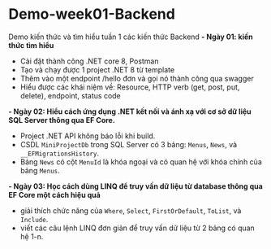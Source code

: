 # Demo-week01-Backend
Demo kiến thức và tìm hiểu tuần 1 các kiến thức Backend 
**- Ngày 01: kiến thức tìm hiểu**
+ Cài đặt thành công .NET core 8, Postman
+ Tạo và chạy được 1 project .NET 8 từ template
+ Thêm vào một endpoint /hello đơn và gọi nó thành công qua swagger
+ Hiểu được các khái niệm về: Resource, HTTP verb (get, post, put, delete), endpoint, status code

**- Ngày 02: Hiểu cách ứng dụng .NET kết nối và ánh xạ với cơ sở dữ liệu SQL Server thông qua EF Core.**
*   Project .NET API không báo lỗi khi build.
*   CSDL `MiniProjectDb` trong SQL Server có 3 bảng: `Menus`, `News`, và `__EFMigrationsHistory`.
*   Bảng `News` có cột `MenuId` là khóa ngoại và có quan hệ với khóa chính của bảng `Menus`.

**- Ngày 03: Học cách dùng LINQ để truy vấn dữ liệu từ database thông qua EF Core một cách hiệu quả**
*   giải thích chức năng của `Where`, `Select`, `FirstOrDefault`, `ToList`, và `Include`.
*   viết các câu lệnh LINQ đơn giản để truy vấn dữ liệu từ 2 bảng có quan hệ 1-n.


